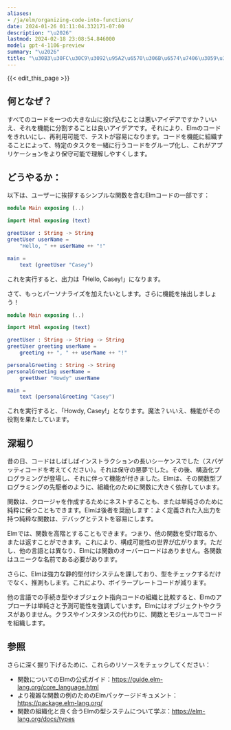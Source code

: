 ```yaml
---
aliases:
- /ja/elm/organizing-code-into-functions/
date: 2024-01-26 01:11:04.332171-07:00
description: "\u2026"
lastmod: 2024-02-18 23:08:54.846000
model: gpt-4-1106-preview
summary: "\u2026"
title: "\u30B3\u30FC\u30C9\u3092\u95A2\u6570\u306B\u6574\u7406\u3059\u308B"
---
```


{{< edit_this_page >}}

## 何となぜ？
すべてのコードを一つの大きな山に投げ込むことは悪いアイデアですか？いいえ、それを機能に分割することは良いアイデアです。それにより、Elmのコードをきれいにし、再利用可能で、テストが容易になります。コードを機能に組織することによって、特定のタスクを一緒に行うコードをグループ化し、これがアプリケーションをより保守可能で理解しやすくします。

## どうやるか：
以下は、ユーザーに挨拶するシンプルな関数を含むElmコードの一部です：

```Elm
module Main exposing (..)

import Html exposing (text)

greetUser : String -> String
greetUser userName =
    "Hello, " ++ userName ++ "!"

main =
    text (greetUser "Casey")
```

これを実行すると、出力は「Hello, Casey!」になります。

さて、もっとパーソナライズを加えたいとします。さらに機能を抽出しましょう！

```Elm
module Main exposing (..)

import Html exposing (text)

greetUser : String -> String -> String
greetUser greeting userName =
    greeting ++ ", " ++ userName ++ "!"

personalGreeting : String -> String
personalGreeting userName =
    greetUser "Howdy" userName

main =
    text (personalGreeting "Casey")
```

これを実行すると、「Howdy, Casey!」となります。魔法？いいえ、機能がその役割を果たしています。

## 深堀り
昔の日、コードはしばしばインストラクションの長いシーケンスでした（スパゲッティコードを考えてください）。それは保守の悪夢でした。その後、構造化プログラミングが登場し、それに伴って機能が付きました。Elmは、その関数型プログラミングの先駆者のように、組織化のために関数に大きく依存しています。

関数は、クロージャを作成するためにネストすることも、または単純さのために純粋に保つこともできます。Elmは後者を奨励します：よく定義された入出力を持つ純粋な関数は、デバッグとテストを容易にします。

Elmでは、関数を高階とすることもできます。つまり、他の関数を受け取るか、または返すことができます。これにより、構成可能性の世界が広がります。ただし、他の言語とは異なり、Elmには関数のオーバーロードはありません。各関数はユニークな名前である必要があります。

さらに、Elmは強力な静的型付けシステムを課しており、型をチェックするだけでなく、推測もします。これにより、ボイラープレートコードが減ります。

他の言語での手続き型やオブジェクト指向コードの組織と比較すると、Elmのアプローチは単純さと予測可能性を強調しています。Elmにはオブジェクトやクラスがありません。クラスやインスタンスの代わりに、関数とモジュールでコードを組織します。

## 参照
さらに深く掘り下げるために、これらのリソースをチェックしてください：
- 関数についてのElmの公式ガイド：https://guide.elm-lang.org/core_language.html
- より複雑な関数の例のためのElmパッケージドキュメント：https://package.elm-lang.org/
- 関数の組織化と良く合うElmの型システムについて学ぶ：https://elm-lang.org/docs/types
